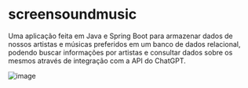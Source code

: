 # screensoundmusic
Uma aplicação feita em Java e Spring Boot para armazenar dados de nossos artistas e músicas preferidos em um banco de dados relacional, podendo buscar informações por artistas e consultar dados sobre os mesmos através de integração com a API do ChatGPT.

![image](https://github.com/jujubap21/screensoundmusic/assets/148919434/67f06681-f7f6-4b68-9e89-0a64ab28db85)
